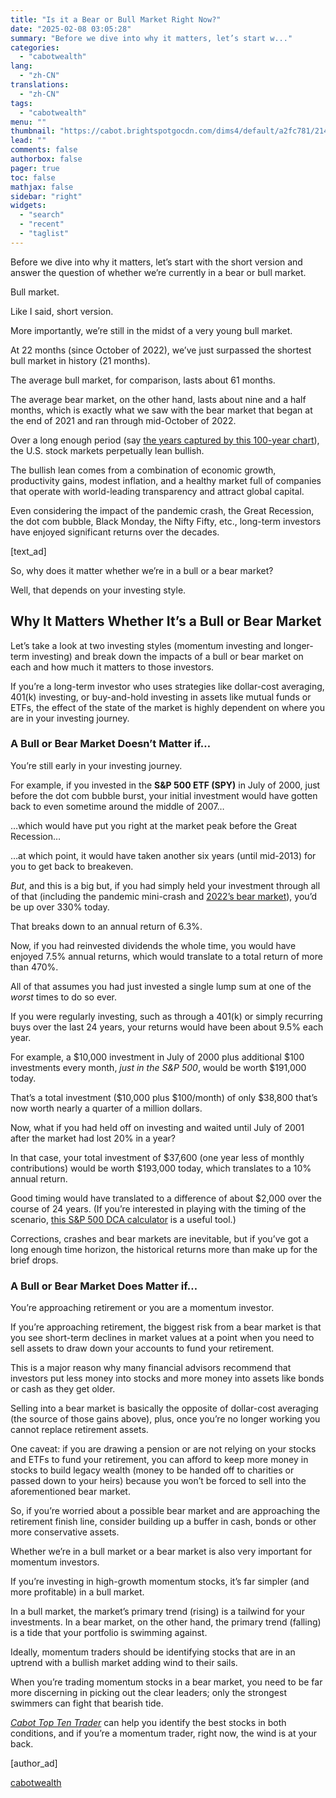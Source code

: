```yaml
---
title: "Is it a Bear or Bull Market Right Now?"
date: "2025-02-08 03:05:28"
summary: "Before we dive into why it matters, let’s start w..."
categories:
  - "cabotwealth"
lang:
  - "zh-CN"
translations:
  - "zh-CN"
tags:
  - "cabotwealth"
menu: ""
thumbnail: "https://cabot.brightspotgocdn.com/dims4/default/a2fc781/2147483647/strip/true/crop/3431x2592+229+0/resize/90x68!/quality/90/?url=https%3A%2F%2Fk2-prod-cabot.s3.us-east-1.amazonaws.com%2Fbrightspot%2F40%2F0f%2F3ad88727152f45e7ea5bd7ace167%2Fhans-eiskonen-wn57csq7vzi-unsplash.jpg"
lead: ""
comments: false
authorbox: false
pager: true
toc: false
mathjax: false
sidebar: "right"
widgets:
  - "search"
  - "recent"
  - "taglist"
---
```


Before we dive into why it matters, let’s start with the short version and answer the question of whether we’re currently in a bear or bull market.

Bull market.

Like I said, short version.

More importantly, we’re still in the midst of a very young bull market.

At 22 months (since October of 2022), we’ve just surpassed the shortest bull market in history (21 months).

The average bull market, for comparison, lasts about 61 months.

The average bear market, on the other hand, lasts about nine and a half months, which is exactly what we saw with the bear market that began at the end of 2021 and ran through mid-October of 2022.

Over a long enough period (say [the years captured by this 100-year chart](https://www.cabotwealth.com/daily/stock-market/100-year-stock-market-chart-bull-run-far-from-over)), the U.S. stock markets perpetually lean bullish.

The bullish lean comes from a combination of economic growth, productivity gains, modest inflation, and a healthy market full of companies that operate with world-leading transparency and attract global capital.

Even considering the impact of the pandemic crash, the Great Recession, the dot com bubble, Black Monday, the Nifty Fifty, etc., long-term investors have enjoyed significant returns over the decades.

[text\_ad]

So, why does it matter whether we’re in a bull or a bear market?

Well, that depends on your investing style.

**Why It Matters Whether It’s a Bull or Bear Market**
-----------------------------------------------------

Let’s take a look at two investing styles (momentum investing and longer-term investing) and break down the impacts of a bull or bear market on each and how much it matters to those investors.

If you’re a long-term investor who uses strategies like dollar-cost averaging, 401(k) investing, or buy-and-hold investing in assets like mutual funds or ETFs, the effect of the state of the market is highly dependent on where you are in your investing journey.

### **A Bull or Bear Market Doesn’t Matter if…**

You’re still early in your investing journey.

For example, if you invested in the **S&P 500 ETF (SPY)** in July of 2000, just before the dot com bubble burst, your initial investment would have gotten back to even sometime around the middle of 2007…

…which would have put you right at the market peak before the Great Recession…

…at which point, it would have taken another six years (until mid-2013) for you to get back to breakeven.

*But*, and this is a big but, if you had simply held your investment through all of that (including the pandemic mini-crash and [2022’s bear market](https://www.cabotwealth.com/daily/growth-stocks/revealed-how-we-avoided-the-growth-stock-selloff)), you’d be up over 330% today.

That breaks down to an annual return of 6.3%.

Now, if you had reinvested dividends the whole time, you would have enjoyed 7.5% annual returns, which would translate to a total return of more than 470%.

All of that assumes you had just invested a single lump sum at one of the *worst* times to do so ever.

If you were regularly investing, such as through a 401(k) or simply recurring buys over the last 24 years, your returns would have been about 9.5% each year.

For example, a $10,000 investment in July of 2000 plus additional $100 investments every month, *just in the S&P 500*, would be worth $191,000 today.

That’s a total investment ($10,000 plus $100/month) of only $38,800 that’s now worth nearly a quarter of a million dollars.

Now, what if you had held off on investing and waited until July of 2001 after the market had lost 20% in a year?

In that case, your total investment of $37,600 (one year less of monthly contributions) would be worth $193,000 today, which translates to a 10% annual return.

Good timing would have translated to a difference of about $2,000 over the course of 24 years. (If you’re interested in playing with the timing of the scenario, [this S&P 500 DCA calculator](https://ofdollarsanddata.com/sp500-dca-calculator/) is a useful tool.)

Corrections, crashes and bear markets are inevitable, but if you’ve got a long enough time horizon, the historical returns more than make up for the brief drops.

### **A Bull or Bear Market Does Matter if…**

You’re approaching retirement or you are a momentum investor.

If you’re approaching retirement, the biggest risk from a bear market is that you see short-term declines in market values at a point when you need to sell assets to draw down your accounts to fund your retirement.

This is a major reason why many financial advisors recommend that investors put less money into stocks and more money into assets like bonds or cash as they get older.

Selling into a bear market is basically the opposite of dollar-cost averaging (the source of those gains above), plus, once you’re no longer working you cannot replace retirement assets.

One caveat: if you are drawing a pension or are not relying on your stocks and ETFs to fund your retirement, you can afford to keep more money in stocks to build legacy wealth (money to be handed off to charities or passed down to your heirs) because you won’t be forced to sell into the aforementioned bear market.

So, if you’re worried about a possible bear market and are approaching the retirement finish line, consider building up a buffer in cash, bonds or other more conservative assets.

Whether we’re in a bull market or a bear market is also very important for momentum investors.

If you’re investing in high-growth momentum stocks, it’s far simpler (and more profitable) in a bull market.

In a bull market, the market’s primary trend (rising) is a tailwind for your investments. In a bear market, on the other hand, the primary trend (falling) is a tide that your portfolio is swimming against.

Ideally, momentum traders should be identifying stocks that are in an uptrend with a bullish market adding wind to their sails.

When you’re trading momentum stocks in a bear market, you need to be far more discerning in picking out the clear leaders; only the strongest swimmers can fight that bearish tide.

[*Cabot Top Ten Trader*](https://www.cabotwealth.com/subscription-offers/cabot-top-ten-trader/) can help you identify the best stocks in both conditions, and if you’re a momentum trader, right now, the wind is at your back.

[author\_ad]

[cabotwealth](https://www.cabotwealth.com/daily/stock-market/is-it-a-bear-or-bull-market-right-now)

